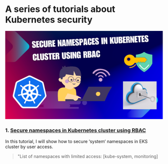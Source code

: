 # A series of tutorials about Kubernetes security

![k8s-security](images/secure-ns-k8s-rbac/1.png)


### 1. [Secure namespaces in Kubernetes cluster using RBAC](secure-ns-k8s-rbac.md)
In this tutorial, I will show how to secure ‘system‘ namespaces in EKS cluster by user access.

> "List of namespaces with limited access: [kube-system, monitoring]
